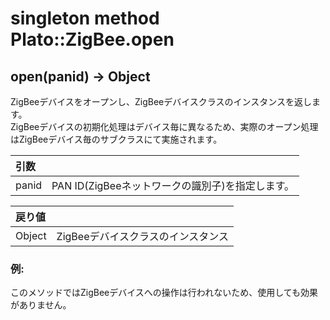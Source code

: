# singleton method Plato::ZigBee.open

## open(panid) -> Object

ZigBeeデバイスをオープンし、ZigBeeデバイスクラスのインスタンスを返します。  
ZigBeeデバイスの初期化処理はデバイス毎に異なるため、実際のオープン処理はZigBeeデバイス毎のサブクラスにて実施されます。

|引数||
|:--|:--|
|panid|PAN ID(ZigBeeネットワークの識別子)を指定します。|

|戻り値||
|:--|:--|
|Object|ZigBeeデバイスクラスのインスタンス|

### 例:
このメソッドではZigBeeデバイスへの操作は行われないため、使用しても効果がありません。  
